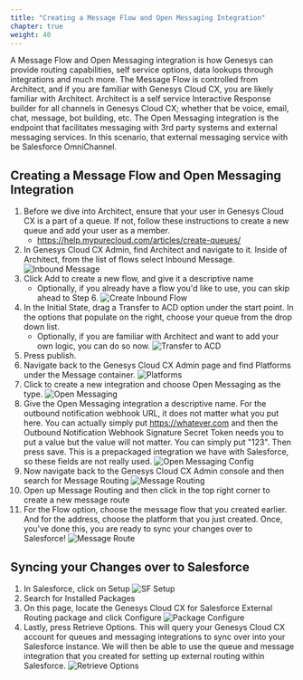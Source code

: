 ```yaml
---
title: "Creating a Message Flow and Open Messaging Integration"
chapter: true
weight: 40
---
```


A Message Flow and Open Messaging integration is how Genesys can provide routing capabilities, self service options, data lookups through integrations and much more. The Message Flow is controlled from Architect, and if you are familiar with Genesys Cloud CX, you are likely familiar with Architect. Architect is a self service Interactive Response builder for all channels in Genesys Cloud CX; whether that be voice, email, chat, message, bot building, etc. The Open Messaging integration is the endpoint that facilitates messaging with 3rd party systems and external messaging services. In this scenario, that external messaging service with be Salesforce OmniChannel.

## Creating a Message Flow and Open Messaging Integration
1. Before we dive into Architect, ensure that your user in Genesys Cloud CX is a part of a queue. If not, follow these instructions to create a new queue and add your user as a member.
    - https://help.mypurecloud.com/articles/create-queues/
2. In Genesys Cloud CX Admin, find Architect and navigate to it. Inside of Architect, from the list of flows select Inbound Message.
![Inbound Message](/images/inboundMessage.jpg)
3. Click Add to create a new flow, and give it a descriptive name
    - Optionally, if you already have a flow you'd like to use, you can skip ahead to Step 6.
    ![Create Inbound Flow](/images/createInboundFlow.jpg)
4. In the Initial State, drag a Transfer to ACD option under the start point. In the options that populate on the right, choose your queue from the drop down list.
    - Optionally, if you are familiar with Architect and want to add your own logic, you can do so now.
    ![Transfer to ACD](/images/transferToACD.jpg)
5. Press publish.
6. Navigate back to the Genesys Cloud CX Admin page and find Platforms under the Message container.
![Platforms](/images/platforms.jpg)
7. Click to create a new integration and choose Open Messaging as the type.
![Open Messaging](/images/openMessaging.jpg)
8. Give the Open Messaging integration a descriptive name. For the outbound notification webhook URL, it does not matter what you put here. You can actually simply put https://whatever.com and then the Outbound Notification Webhook Signature Secret Token needs you to put a value but the value will not matter. You can simply put "123". Then press save. This is a prepackaged integration we have with Salesforce, so these fields are not really used.
![Open Messaging Config](/images/openMessagingConfig.jpg)
9. Now navigate back to the Genesys Cloud CX Admin console and then search for Message Routing
![Message Routing](/images/messageRouting.jpg)
10. Open up Message Routing and then click in the top right corner to create a new message route
11. For the Flow option, choose the message flow that you created earlier. And for the address, choose the platform that you just created. Once, you've done this, you are ready to sync your changes over to Salesforce!
![Message Route](/images/messageRoute.jpg)


## Syncing your Changes over to Salesforce
1. In Salesforce, click on Setup
![SF Setup](/images/SFSetup.jpg)
2. Search for Installed Packages
3. On this page, locate the Genesys Cloud CX for Salesforce External Routing package and click Configure
![Package Configure](/images/packageConfigure.jpg)
4. Lastly, press Retrieve Options. This will query your Genesys Cloud CX account for queues and messaging integrations to sync over into your Salesforce instance. We will then be able to use the queue and message integration that you created for setting up external routing within Salesforce.
![Retrieve Options](/images/retrieveOptions.jpg)
